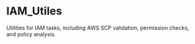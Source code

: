 # IAM_Utiles
Utilities for IAM tasks, including AWS SCP validation, permission checks, and policy analysis.
